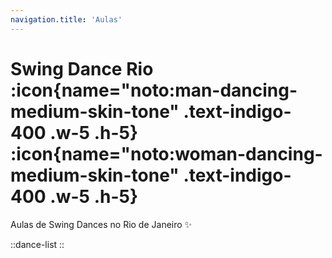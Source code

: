 ```yaml
---
navigation.title: 'Aulas'
---
```


# Swing Dance Rio :icon{name="noto:man-dancing-medium-skin-tone" .text-indigo-400 .w-5 .h-5} :icon{name="noto:woman-dancing-medium-skin-tone" .text-indigo-400 .w-5 .h-5}

Aulas de Swing Dances no Rio de Janeiro :sparkles:


::dance-list
::
